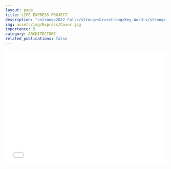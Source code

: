 ```yaml
---
layout: page
title: LIFE EXPRESS PROJECT
description: "<strong>2022 Fall</strong><br><strong>Key Word:</strong> Community Logistics Service Center"
img: assets/img/Express/Cover.jpg
importance: 5
category: ARCHITECTURE
related_publications: false
---
```


<style>
.pdf-container-A4 {
  position: relative;
  width: 100%;
  aspect-ratio: 1.414 / 1; /* A4横板比例 */
  overflow: hidden;
  /* border-radius: 8px; */
  /* box-shadow: 0 2px 8px rgba(0,0,0,0.15); */
}
.pdf-frame {
  position: absolute;
  inset: 0;
  width: 100%;
  height: 100%;
  border: none;
}
</style>
<div class="pdf-container-A4">
  <iframe 
    src="{{ '/assets/pdf/Portfolio-Express.pdf' | relative_url }}" 
    class="pdf-frame"
    style="border:none;">
  </iframe>
</div>